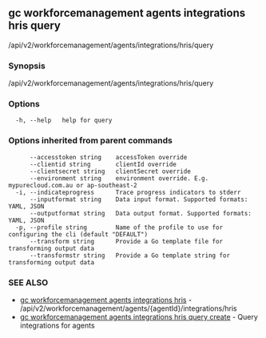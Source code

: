 ## gc workforcemanagement agents integrations hris query

/api/v2/workforcemanagement/agents/integrations/hris/query

### Synopsis

/api/v2/workforcemanagement/agents/integrations/hris/query

### Options

```
  -h, --help   help for query
```

### Options inherited from parent commands

```
      --accesstoken string    accessToken override
      --clientid string       clientId override
      --clientsecret string   clientSecret override
      --environment string    environment override. E.g. mypurecloud.com.au or ap-southeast-2
  -i, --indicateprogress      Trace progress indicators to stderr
      --inputformat string    Data input format. Supported formats: YAML, JSON
      --outputformat string   Data output format. Supported formats: YAML, JSON
  -p, --profile string        Name of the profile to use for configuring the cli (default "DEFAULT")
      --transform string      Provide a Go template file for transforming output data
      --transformstr string   Provide a Go template string for transforming output data
```

### SEE ALSO

* [gc workforcemanagement agents integrations hris](gc_workforcemanagement_agents_integrations_hris.html)	 - /api/v2/workforcemanagement/agents/{agentId}/integrations/hris
* [gc workforcemanagement agents integrations hris query create](gc_workforcemanagement_agents_integrations_hris_query_create.html)	 - Query integrations for agents


